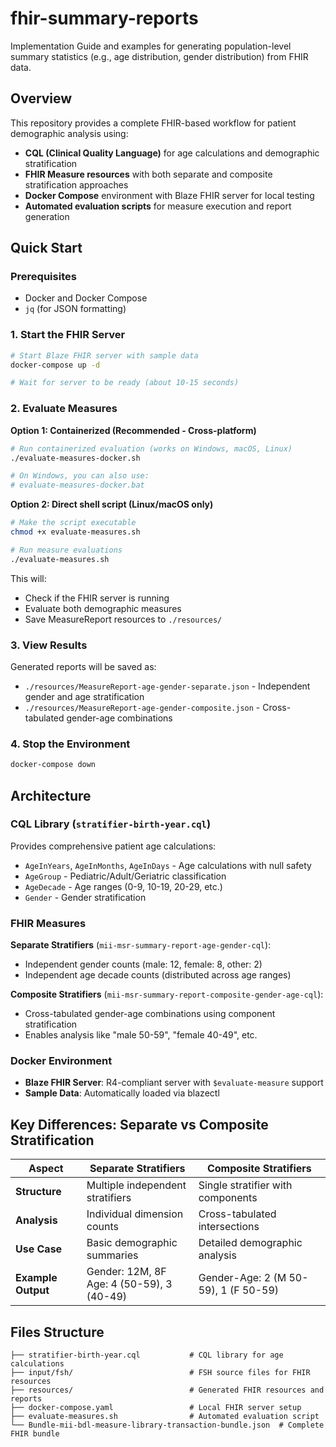# fhir-summary-reports

Implementation Guide and examples for generating population-level summary statistics (e.g., age distribution, gender distribution) from FHIR data.

## Overview

This repository provides a complete FHIR-based workflow for patient demographic analysis using:
- **CQL (Clinical Quality Language)** for age calculations and demographic stratification
- **FHIR Measure resources** with both separate and composite stratification approaches
- **Docker Compose** environment with Blaze FHIR server for local testing
- **Automated evaluation scripts** for measure execution and report generation

## Quick Start

### Prerequisites

- Docker and Docker Compose
- `jq` (for JSON formatting)

### 1. Start the FHIR Server

```bash
# Start Blaze FHIR server with sample data
docker-compose up -d

# Wait for server to be ready (about 10-15 seconds)
```

### 2. Evaluate Measures

**Option 1: Containerized (Recommended - Cross-platform)**
```bash
# Run containerized evaluation (works on Windows, macOS, Linux)
./evaluate-measures-docker.sh

# On Windows, you can also use:
# evaluate-measures-docker.bat
```

**Option 2: Direct shell script (Linux/macOS only)**
```bash
# Make the script executable
chmod +x evaluate-measures.sh

# Run measure evaluations
./evaluate-measures.sh
```

This will:
- Check if the FHIR server is running
- Evaluate both demographic measures
- Save MeasureReport resources to `./resources/`

### 3. View Results

Generated reports will be saved as:
- `./resources/MeasureReport-age-gender-separate.json` - Independent gender and age stratification
- `./resources/MeasureReport-age-gender-composite.json` - Cross-tabulated gender-age combinations

### 4. Stop the Environment

```bash
docker-compose down
```

## Architecture

### CQL Library (`stratifier-birth-year.cql`)
Provides comprehensive patient age calculations:
- `AgeInYears`, `AgeInMonths`, `AgeInDays` - Age calculations with null safety
- `AgeGroup` - Pediatric/Adult/Geriatric classification
- `AgeDecade` - Age ranges (0-9, 10-19, 20-29, etc.)
- `Gender` - Gender stratification

### FHIR Measures

**Separate Stratifiers** (`mii-msr-summary-report-age-gender-cql`):
- Independent gender counts (male: 12, female: 8, other: 2)
- Independent age decade counts (distributed across age ranges)

**Composite Stratifiers** (`mii-msr-summary-report-composite-gender-age-cql`):
- Cross-tabulated gender-age combinations using component stratification
- Enables analysis like "male 50-59", "female 40-49", etc.

### Docker Environment
- **Blaze FHIR Server**: R4-compliant server with `$evaluate-measure` support
- **Sample Data**: Automatically loaded via blazectl

## Key Differences: Separate vs Composite Stratification

| Aspect | Separate Stratifiers | Composite Stratifiers |
|--------|---------------------|----------------------|
| **Structure** | Multiple independent stratifiers | Single stratifier with components |
| **Analysis** | Individual dimension counts | Cross-tabulated intersections |
| **Use Case** | Basic demographic summaries | Detailed demographic analysis |
| **Example Output** | Gender: 12M, 8F<br>Age: 4 (50-59), 3 (40-49) | Gender-Age: 2 (M 50-59), 1 (F 50-59) |

## Files Structure

```
├── stratifier-birth-year.cql           # CQL library for age calculations
├── input/fsh/                          # FSH source files for FHIR resources
├── resources/                          # Generated FHIR resources and reports
├── docker-compose.yaml                 # Local FHIR server setup
├── evaluate-measures.sh                # Automated evaluation script
└── Bundle-mii-bdl-measure-library-transaction-bundle.json  # Complete FHIR bundle
```